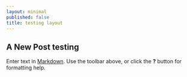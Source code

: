 ```yaml
---
layout: minimal
published: false
title: testing layout
---
```

## A New Post testing

Enter text in [Markdown](http://daringfireball.net/projects/markdown/). Use the toolbar above, or click the **?** button for formatting help.
